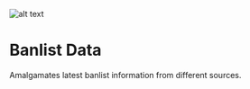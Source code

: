 ![alt text](https://fablecode.visualstudio.com/Yugioh%20Insight/_apis/build/status/Build-BanlistData "Visual studio team services build status")

# Banlist Data
Amalgamates latest banlist information from different sources.
